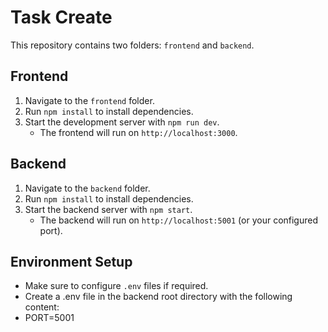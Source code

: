 # Task Create

This repository contains two folders: `frontend` and `backend`.

## Frontend
1. Navigate to the `frontend` folder.
2. Run `npm install` to install dependencies.
3. Start the development server with `npm run dev`.
   - The frontend will run on `http://localhost:3000`.

## Backend
1. Navigate to the `backend` folder.
2. Run `npm install` to install dependencies.
3. Start the backend server with `npm start`.
   - The backend will run on `http://localhost:5001` (or your configured port).

## Environment Setup
- Make sure to configure `.env` files if required.
- Create a .env file in the backend root directory with the following content:
- PORT=5001

